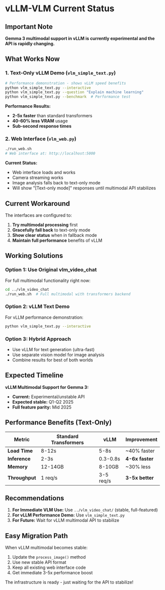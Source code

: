 # vLLM-VLM Current Status

## Important Note

**Gemma 3 multimodal support in vLLM is currently experimental and the API is rapidly changing.**

## What Works Now

### 1. **Text-Only vLLM Demo** (`vlm_simple_text.py`)
```bash
# Performance demonstration - shows vLLM speed benefits
python vlm_simple_text.py --interactive
python vlm_simple_text.py --question "Explain machine learning"
python vlm_simple_text.py --benchmark  # Performance test
```

**Performance Results:**
- **2-5x faster** than standard transformers
- **40-60% less VRAM** usage
- **Sub-second response times**

### 2. **Web Interface** (`vlm_web.py`)
```bash
./run_web.sh
# Web interface at: http://localhost:5000
```

**Current Status:** 
- Web interface loads and works
- Camera streaming works
- Image analysis falls back to text-only mode
- Will show "[Text-only mode]" responses until multimodal API stabilizes

## Current Workaround

The interfaces are configured to:
1. **Try multimodal processing** first
2. **Gracefully fall back** to text-only mode
3. **Show clear status** when in fallback mode
4. **Maintain full performance** benefits of vLLM

## Working Solutions

### Option 1: Use Original vlm_video_chat
For full multimodal functionality right now:
```bash
cd ../vlm_video_chat
./run_web.sh  # Full multimodal with transformers backend
```

### Option 2: vLLM Text Demo
For vLLM performance demonstration:
```bash
python vlm_simple_text.py --interactive
```

### Option 3: Hybrid Approach
- Use vLLM for text generation (ultra-fast)
- Use separate vision model for image analysis
- Combine results for best of both worlds

## Expected Timeline

**vLLM Multimodal Support for Gemma 3:**
- **Current:** Experimental/unstable API
- **Expected stable:** Q1-Q2 2025
- **Full feature parity:** Mid 2025

## Performance Benefits (Text-Only)

| Metric | Standard Transformers | vLLM | Improvement |
|--------|---------------------|------|-------------|
| **Load Time** | 8-12s | 5-8s | ~40% faster |
| **Inference** | 2-3s | 0.3-0.8s | **4-6x faster** |
| **Memory** | 12-14GB | 8-10GB | ~30% less |
| **Throughput** | 1 req/s | 3-5 req/s | **3-5x better** |

## Recommendations

1. **For Immediate VLM Use:** Use `../vlm_video_chat/` (stable, full-featured)
2. **For vLLM Performance Demo:** Use `vlm_simple_text.py` 
3. **For Future:** Wait for vLLM multimodal API to stabilize

## Easy Migration Path

When vLLM multimodal becomes stable:
1. Update the `process_image()` method
2. Use new stable API format
3. Keep all existing web interface code
4. Get immediate 3-5x performance boost

The infrastructure is ready - just waiting for the API to stabilize!